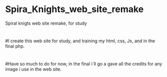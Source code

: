 # Spira_Knights_web_site_remake
Spiral knigts web site remake, for study
#
#
#I create this web site for study, and training my html, css, Js, and in the final php.
#
#Have so much to do for now, in the final i´ll go a gave all the credits for any image i use in the web site.
#
#

